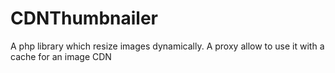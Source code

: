CDNThumbnailer
==============

A php library which resize images dynamically. A proxy allow to use it with a cache for an image CDN